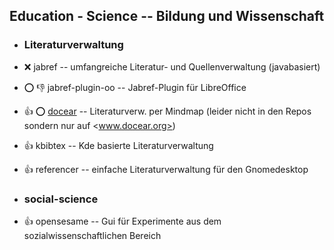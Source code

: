 ##  Education - Science  --  Bildung und Wissenschaft

- ###  Literaturverwaltung

- :x:  jabref  -- umfangreiche Literatur- und Quellenverwaltung (javabasiert)
- :o: :-1:  jabref-plugin-oo  -- Jabref-Plugin für LibreOffice
- :+1: :o:  [docear](http://docear.org/downloads/docear_linux.tar.gz)  -- Literaturverw. per Mindmap (leider nicht in den Repos sondern nur auf <www.docear.org>)
- :+1:  kbibtex  -- Kde basierte Literaturverwaltung

[//]: # (- :+1:  utopia-documents  -- PDF-Viewer mit der Möglichkeit seine Annotationen Online zu teilen - nicht in stretch - nur in unstable / sid )
- :+1:  referencer  -- einfache Literaturverwaltung für den Gnomedesktop

- ###  social-science

- :+1:  opensesame  -- Gui für Experimente aus dem sozialwissenschaftlichen Bereich
